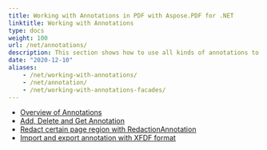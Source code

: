 ```yaml
---
title: Working with Annotations in PDF with Aspose.PDF for .NET
linktitle: Working with Annotations
type: docs
weight: 100
url: /net/annotations/
description: This section shows how to use all kinds of annotations to your PDF file with the Aspose.PDF library.
date: "2020-12-10"
aliases:
    - /net/working-with-annotations/
    - /net/annotation/
    - /net/working-with-annotations-facades/
---
```




- [Overview of Annotations](/pdf/net/overview-of-annotations/)
- [Add, Delete and Get Annotation](/pdf/net/add-delete-and-get-annotation/)
- [Redact certain page region with RedactionAnnotation](/pdf/net/redact-certain-page-region-with-redactionannotation/)
- [Import and export annotation with XFDF format](/pdf/net/import-export-xfdf/)
